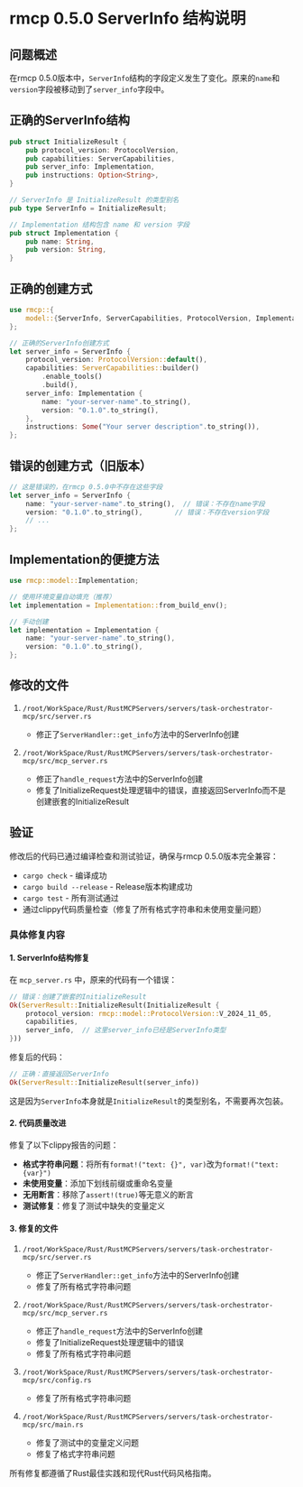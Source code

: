 # rmcp 0.5.0 ServerInfo 结构说明

## 问题概述

在rmcp 0.5.0版本中，`ServerInfo`结构的字段定义发生了变化。原来的`name`和`version`字段被移动到了`server_info`字段中。

## 正确的ServerInfo结构

```rust
pub struct InitializeResult {
    pub protocol_version: ProtocolVersion,
    pub capabilities: ServerCapabilities,
    pub server_info: Implementation,
    pub instructions: Option<String>,
}

// ServerInfo 是 InitializeResult 的类型别名
pub type ServerInfo = InitializeResult;

// Implementation 结构包含 name 和 version 字段
pub struct Implementation {
    pub name: String,
    pub version: String,
}
```

## 正确的创建方式

```rust
use rmcp::{
    model::{ServerInfo, ServerCapabilities, ProtocolVersion, Implementation},
};

// 正确的ServerInfo创建方式
let server_info = ServerInfo {
    protocol_version: ProtocolVersion::default(),
    capabilities: ServerCapabilities::builder()
        .enable_tools()
        .build(),
    server_info: Implementation {
        name: "your-server-name".to_string(),
        version: "0.1.0".to_string(),
    },
    instructions: Some("Your server description".to_string()),
};
```

## 错误的创建方式（旧版本）

```rust
// 这是错误的，在rmcp 0.5.0中不存在这些字段
let server_info = ServerInfo {
    name: "your-server-name".to_string(),  // 错误：不存在name字段
    version: "0.1.0".to_string(),        // 错误：不存在version字段
    // ...
};
```

## Implementation的便捷方法

```rust
use rmcp::model::Implementation;

// 使用环境变量自动填充（推荐）
let implementation = Implementation::from_build_env();

// 手动创建
let implementation = Implementation {
    name: "your-server-name".to_string(),
    version: "0.1.0".to_string(),
};
```

## 修改的文件

1. `/root/WorkSpace/Rust/RustMCPServers/servers/task-orchestrator-mcp/src/server.rs`
   - 修正了`ServerHandler::get_info`方法中的ServerInfo创建

2. `/root/WorkSpace/Rust/RustMCPServers/servers/task-orchestrator-mcp/src/mcp_server.rs`
   - 修正了`handle_request`方法中的ServerInfo创建
   - 修复了InitializeRequest处理逻辑中的错误，直接返回ServerInfo而不是创建嵌套的InitializeResult

## 验证

修改后的代码已通过编译检查和测试验证，确保与rmcp 0.5.0版本完全兼容：
- `cargo check` - 编译成功
- `cargo build --release` - Release版本构建成功  
- `cargo test` - 所有测试通过
- 通过clippy代码质量检查（修复了所有格式字符串和未使用变量问题）

### 具体修复内容

#### 1. ServerInfo结构修复

在 `mcp_server.rs` 中，原来的代码有一个错误：
```rust
// 错误：创建了嵌套的InitializeResult
Ok(ServerResult::InitializeResult(InitializeResult {
    protocol_version: rmcp::model::ProtocolVersion::V_2024_11_05,
    capabilities,
    server_info,  // 这里server_info已经是ServerInfo类型
}))
```

修复后的代码：
```rust
// 正确：直接返回ServerInfo
Ok(ServerResult::InitializeResult(server_info))
```

这是因为`ServerInfo`本身就是`InitializeResult`的类型别名，不需要再次包装。

#### 2. 代码质量改进

修复了以下clippy报告的问题：

- **格式字符串问题**：将所有`format!("text: {}", var)`改为`format!("text: {var}")`
- **未使用变量**：添加下划线前缀或重命名变量
- **无用断言**：移除了`assert!(true)`等无意义的断言
- **测试修复**：修复了测试中缺失的变量定义

#### 3. 修复的文件

1. `/root/WorkSpace/Rust/RustMCPServers/servers/task-orchestrator-mcp/src/server.rs`
   - 修正了`ServerHandler::get_info`方法中的ServerInfo创建
   - 修复了所有格式字符串问题

2. `/root/WorkSpace/Rust/RustMCPServers/servers/task-orchestrator-mcp/src/mcp_server.rs`
   - 修正了`handle_request`方法中的ServerInfo创建
   - 修复了InitializeRequest处理逻辑中的错误
   - 修复了所有格式字符串问题

3. `/root/WorkSpace/Rust/RustMCPServers/servers/task-orchestrator-mcp/src/config.rs`
   - 修复了所有格式字符串问题

4. `/root/WorkSpace/Rust/RustMCPServers/servers/task-orchestrator-mcp/src/main.rs`
   - 修复了测试中的变量定义问题
   - 修复了格式字符串问题

所有修复都遵循了Rust最佳实践和现代Rust代码风格指南。